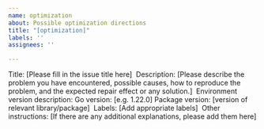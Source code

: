 ```yaml
---
name: optimization
about: Possible optimization directions
title: "[optimization]"
labels: ''
assignees: ''

---
```


Title:
[Please fill in the issue title here]
﻿
Description:
[Please describe the problem you have encountered, possible causes, how to reproduce the problem, and the expected repair effect or any solution.]
﻿
Environment version description:
Go version: [e.g. 1.22.0]
Package version: [version of relevant library/package]
﻿
Labels: [Add appropriate labels]
﻿
Other instructions:
[If there are any additional explanations, please add them here]
